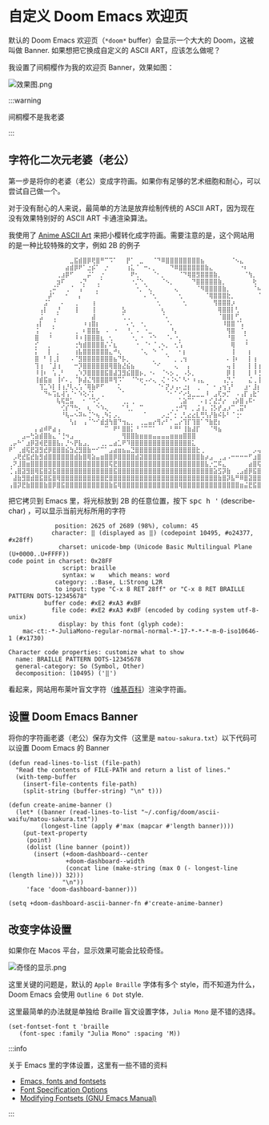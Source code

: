 # 自定义 Doom Emacs 欢迎页

默认的 Doom Emacs 欢迎页（`*doom*` buffer）会显示一个大大的 Doom，这被叫做 Banner. 如果想把它换成自定义的 ASCII ART，应该怎么做呢？

我设置了间桐樱作为我的欢迎页 Banner，效果如图：

![效果图.png](https://s21.ax1x.com/2024/10/01/pA3t4iR.png)

:::warning

间桐樱不是我老婆

:::

## 字符化二次元老婆（老公）

第一步是将你的老婆（老公）变成字符画。如果你有足够的艺术细胞和耐心，可以尝试自己做一个。

对于没有耐心的人来说，最简单的方法是放弃绘制传统的 ASCII ART，因为现在没有效果特别好的 ASCII ART 卡通渲染算法。

我使用了 [Anime ASCII Art](https://emojicombos.com/anime-ascii-art) 来把小樱转化成字符画。需要注意的是，这个网站用的是一种比较特殊的文字，例如 2B 的例子

```
⠀⠀⠀⠀⠀⠀⠀⠀⠀⠀⠀⠀⠀⠀⣀⣯⣾⣿⡿⢟⣿⠛⠉⠩⠁⠀⠀⡟⠁⠀⣀⠀⠀⠈⠙⠿⣿⣿⣿⣿⣿⣿⣿⣿⣦⠀⠀⠀⠀⠀⠀⠈⠢⣄⠀⠀⠀⠀⠀⠀⠀⠀⠀⠀⠀
⠀⠀⠀⠀⠀⠀⠀⠀⠀⠀⠀⠀⠀⣴⣾⡿⠟⠁⣐⡮⠁⠀⡐⠀⠀⠀⠀⢰⣅⠈⠀⠒⠄⡀⠀⠀⠀⠙⠿⣿⣿⣿⣿⣿⣿⣷⣄⠀⠀⠀⠀⠀⠀⠐⠆⠀⠀⠀⠀⠀⠀⠀⠀⠀⠀
⠀⠀⠀⠀⠀⠀⠀⠀⠀⠀⠀⢀⣰⡿⠋⠀⠀⠀⡬⠁⠀⡐⠀⠀⠀⠀⠀⠀⠟⢂⠀⠀⠀⠈⠂⡀⠀⠀⠀⠈⠙⢿⣿⣻⣿⣿⣿⣷⡀⠀⠀⠀⠀⠀⠈⢳⡀⠀⠀⠀⠀⠀⠀⠀⠀
⠀⠀⠀⠀⠀⠀⠀⠀⠀⠀⠀⣲⠏⠀⠀⠀⠠⡙⠀⠀⢀⠁⠀⠀⠀⠀⠀⠀⠐⡈⠑⡀⠀⠀⠀⠈⠢⡀⠀⠀⠀⠀⠙⣿⣿⣿⣿⣿⣷⡀⠀⠀⠀⠀⠀⠀⢗⠀⠀⠀⠀⠀⠀⠀⠀
⠀⠀⠀⠀⠀⠀⠀⠀⠀⢀⠬⠁⠀⢀⠈⠀⢠⠁⠀⠀⡈⠀⠀⠀⠀⠀⠀⠀⠀⠐⡀⠈⢄⠀⠀⠀⠀⠀⢄⠀⠀⠀⠀⠈⠻⣿⣿⣿⣿⣷⡀⠀⠀⠀⠀⠀⠈⠦⠀⠀⠀⠀⠀⠀⠀
⠀⠀⠀⠀⠀⠀⠀⠀⠀⡼⠁⠀⠀⠂⠀⠀⡄⠀⠀⠀⠁⠀⠀⠀⠀⠀⠀⠀⠀⠀⠀⠄⠈⢂⠀⠀⠀⠀⠀⢂⠀⠀⠀⠀⠀⠈⢿⣿⣿⣿⣗⡀⠀⠀⠀⠀⠀⠈⣇⠀⠀⠀⠀⠀⠀
⠀⠀⠀⠀⠀⠀⠀⠀⣨⠁⠀⠀⠄⠀⠀⢀⠀⠀⠀⢰⠀⠀⠀⠀⠀⠀⠀⠀⠀⠀⠀⠀⠀⠀⢂⠀⠀⠀⠀⠀⢂⠀⠀⠀⠀⠀⠀⢻⣿⣿⣿⡰⠀⠀⠀⠀⠀⠀⢩⠀⠀⠀⠀⠀⠀
⠀⠀⠀⠀⠀⠀⠀⢠⡇⠀⠀⡘⠀⠀⠀⢸⠀⠀⠀⢸⠀⠀⠀⠀⠀⠀⣣⠀⠀⠀⠀⠀⠀⠀⠀⢆⠀⠀⠀⠀⠀⠀⠀⠀⠀⠀⠀⠀⢿⣿⣿⡇⢃⠀⠀⠀⠀⠀⠸⢆⠀⠀⠀⠀⠀
⠀⠀⠀⠀⠀⠀⠀⣨⠀⠀⢀⠁⠀⠀⠀⠀⠀⠀⠀⣼⠀⠀⠀⠀⠀⠀⢁⢀⠀⠀⠀⠀⠀⠀⠀⠈⠄⠀⠀⠀⠀⠀⠀⠀⠀⠀⠀⠀⠈⣿⣿⡇⠋⡀⠀⠀⠀⠀⠀⣏⠀⠀⠀⠀⠀
⠀⠀⠀⠀⠀⠀⢠⡇⠀⠀⡈⠀⠀⠀⠀⠀⠀⠰⢰⣿⡆⠀⠀⠀⠀⠀⠀⠄⢂⠀⠐⡀⠀⠀⠀⠀⠈⠄⠀⠀⠀⠀⠀⠀⠀⠀⠀⠀⠀⠸⣿⣿⠈⢡⠀⠀⠀⠀⠀⢸⠀⠀⠀⠀⠀
⠀⠀⠀⠀⠀⠀⢨⠀⠀⢀⠁⠀⠀⠀⠀⢀⠀⠆⣿⣿⣧⠀⠠⠀⠐⠀⠀⠘⡀⠠⠀⠐⣀⠀⠀⠀⠀⠘⡄⠀⠀⠀⠀⠀⠀⠀⠀⠀⠀⠀⢻⣿⠀⠈⡄⠀⠀⠀⠀⠘⠆⠀⠀⠀⠀
⠀⠀⠀⠀⠀⠀⣿⠀⠀⠘⠀⠀⠀⠀⠀⠸⠰⢸⣿⣿⣿⣆⠀⢂⠀⠀⠀⠀⠐⡀⠐⠀⠐⠑⠀⠀⠈⠄⠐⡀⠀⠀⠀⠀⠀⠀⠀⠀⠀⠀⠘⣿⠀⠀⢁⠀⠀⠀⠀⠀⡆⠀⠀⠀⠀
⠀⠀⠀⠀⠀⠀⡊⠀⠀⡀⠀⠀⠀⠀⠀⢐⢳⣾⣿⣿⣿⣿⡌⠌⣆⠀⠀⠀⠀⠐⠀⠈⠂⠈⢀⠢⡀⠀⢂⢡⠀⠀⠀⠀⠀⠀⠀⠀⠀⠀⠀⢿⠀⠀⠘⠀⠀⠀⠀⠀⠣⠀⠀⠀⠀
⠀⠀⠀⠀⠀⠀⡅⠀⠀⡇⠀⡀⠀⠀⠀⢰⣧⣿⣿⣿⣿⣿⣿⣄⠚⢆⠀⠀⠀⠀⠈⢄⠀⠑⠀⠁⡀⠀⠀⠂⡆⠀⠀⠀⠀⠀⠀⠀⠀⠀⠀⢸⠀⠀⠀⡆⠀⠀⡆⡆⡔⠄⠀⠀⠀
⠀⠀⠀⠀⠀⠀⣿⠀⠃⢸⢀⡇⠀⠀⠠⠈⣻⣿⣿⣿⣿⣿⣿⣿⣦⠙⡧⡀⠀⠀⠀⠀⠀⡀⠀⠀⠈⠀⡀⢀⢲⠀⠀⠀⠀⠀⠀⠀⠀⠀⠄⢸⠆⠀⠀⡇⢰⠀⢳⠁⢷⠗⡀⠀⠀
⠀⠀⠀⠀⠀⠀⢹⢰⠀⠈⣸⢰⠀⠀⠀⠒⡹⣿⣿⣿⣿⣿⣿⢿⣿⣷⣜⣮⣦⠀⠀⠀⠀⠈⠊⠀⠀⠀⢄⠀⠀⡄⠀⠀⠀⠀⠀⠀⠀⠀⢤⢸⠀⠀⠀⡇⢸⢰⣾⢠⠆⠁⠀⠀⠀
⠀⠀⠀⠀⠀⠀⠸⢸⠆⠀⢡⢀⠃⠀⠀⢀⠱⡹⣿⣿⣿⣿⣯⣿⣼⣹⣻⣮⣿⣿⡦⡀⠐⠄⠀⠈⠢⡢⢀⠀⠠⡣⡀⠀⠀⠀⠀⠀⠀⠀⡿⢸⠀⠀⠀⡇⠸⢘⠙⣾⠀⠀⠀⠀⠀
⠀⠀⠀⠀⠀⠀⢸⣾⣯⣶⠀⢸⠎⠄⡀⠈⡷⣼⣌⢻⣿⣿⣿⠿⢻⠩⠁⠀⠈⠑⢖⠠⠔⢄⠀⢌⠐⠨⠢⠁⠣⠂⠰⢠⣄⠀⠀⠀⠀⢠⡙⡈⠀⠀⠀⣌⢀⢸⠀⠏⠀⠀⠀⠀⠀
⠀⠀⠀⠀⠀⠀⠀⢹⣁⠱⡇⢸⢰⡘⢇⢄⢡⠈⢿⣷⠟⠋⠀⠀⠀⢅⠀⠀⠀⠀⠀⠁⠀⠀⠈⠂⡝⡰⢠⠄⣐⡆⠀⢀⠀⠈⠀⠂⢠⢲⢡⠃⠀⠀⣰⠂⣸⡆⠘⠃⠀⠀⠀⠀⠀
⠀⠀⠀⠀⠀⠀⠀⠀⠙⠦⢩⣆⢼⢡⠈⠂⠱⢕⠌⡅⠀⢀⠀⠀⠀⠀⠁⠀⠀⠀⠀⠀⠀⠀⠀⠀⠈⠂⠁⠊⠔⣣⣀⣀⣀⠸⠀⣠⢏⡲⡉⠀⠠⢠⡏⢠⣗⠁⠀⠀⠀⠀⠀⠀⠀
⠀⠀⠀⠀⠀⠀⠀⠀⠀⠀⠀⢧⢯⣛⣥⠀⠀⠂⠈⠩⢊⠀⠀⠀⠀⠀⢀⡀⢀⠀⠀⠀⠀⠀⠀⠀⠀⠀⠀⢁⣵⠉⠁⠀⠄⡆⡊⣜⡚⡔⠀⢠⡵⣿⢠⠯⠂⠀⠀⠀⠀⠀⠀⠀⠀
⠀⠀⠀⠀⠀⠀⠀⠀⠀⠀⠀⠀⢊⡎⠙⢓⠄⠀⢆⠀⠑⠱⢄⠀⠀⠀⠁⢃⡀⠀⠉⠀⠀⠀⠀⠀⠀⢀⢐⠚⠹⠀⡀⣨⢰⡀⢨⡣⡞⣠⡰⠉⢀⣭⠃⠀⠀⠀⠀⠀⠀⠀⠀⠀⠀
⠀⠀⠀⠀⠀⠀⠀⠀⠀⠀⠀⠀⠘⢧⠤⠢⠽⠦⢈⠑⢦⢀⠳⡅⡠⡀⠀⠀⠀⠀⠀⠁⠀⠀⠀⡠⣐⠁⡂⢀⢃⣔⣔⣇⢛⢣⡜⣷⠮⡧⠃⠈⢐⠂⠀⠀⠀⠀⠀⠀⠀⠀⠀⠀⠀
⠀⠀⠀⠀⠀⠀⠀⠀⠀⠀⠀⠀⠀⠀⢣⡆⠀⢠⠈⠑⠊⣾⣺⢳⣿⠙⢲⣄⡀⠀⢀⣀⣤⡔⢻⡔⠃⠁⣀⡔⢹⡏⢹⣿⠁⠙⣷⣟⡆⠀⠀⠀⠀⠀⠀⠀⠀⠀⠀⠀⠀⠀⠀⠀⠀
⠀⠀⠀⠀⠀⠀⡄⣴⠾⠟⣴⢠⠀⠀⠀⠀⠀⠀⠀⠀⠀⠀⠉⠀⠟⠃⣿⣿⡅⠘⠈⠉⠉⠁⠀⠀⠀⠃⠛⠃⢸⣷⣼⡏⠀⠀⠈⠻⣦⠀⠀⠀⠀⠀⠀⠀⠀⠀⠀⠀⠀⠀⠀⠀⠀
⠀⠀⠀⣠⠤⢓⣵⣾⣿⣷⣄⠈⢘⠲⣠⠀⠀⠀⠀⠀⠀⠀⠀⠀⠀⠀⢻⣿⣿⣷⣶⣶⣶⣤⣤⣤⣤⣶⣶⣶⣿⣿⣿⠀⠀⠀⠀⠀⠀⠀⠀⠀⠀⠀⠀⠀⠀⠀⠀⠀⠀⠀⠀⠀⠀
⢀⡤⠓⠁⣰⡿⣽⢾⣟⣿⣿⣧⡄⡘⠢⡟⣧⣠⡀⠀⠀⢀⡀⣀⣴⣁⠟⠹⣿⣿⣿⣿⣿⣿⣿⣿⣿⣿⣿⣿⣿⣿⣅⠀⠀⠀⠀⠀⠀⠀⠀⠀⠀⠀⠀⠀⠀⠀⠀⠀⠀⠀⠀⠀⠀
⠟⠁⢀⣾⢯⣟⣽⣻⣞⡿⣿⣿⣿⣮⣳⣜⣻⣿⣷⠒⠊⠉⠁⣠⣴⣶⣦⣤⣙⣿⣿⣿⣿⣿⣿⣿⣿⣿⣿⣿⣿⣿⣿⣗⢀⠀⠀⠀⠀⠀⠀⠀⠀⠀⠀⠀⡠⢤⣤⣠⠀⠀⠀⠀⠀
⠀⡠⢟⣞⣯⣞⣷⣻⣾⣿⣿⣿⣿⣿⣿⣾⣷⣿⢿⣵⣤⣶⣿⣿⡿⣿⣿⣿⣿⣾⣽⣿⣿⣿⣿⣿⣿⣿⣿⣿⣿⣿⣿⣿⣷⡴⣠⠀⢀⣠⠠⠒⠒⠒⠒⠋⣰⣿⡿⣿⣷⣴⠀⠀⠀
⢀⠝⣸⣿⣶⣿⣿⣿⣿⣿⣿⣿⣿⣿⣿⣿⣿⣿⣿⣿⣿⣿⣿⢯⣟⣿⣿⣿⣿⣿⣿⣿⣿⣿⣿⣿⣿⣿⣿⣿⣿⣿⣿⣿⣿⣧⡐⣉⠯⣄⠀⠀⠀⠀⠀⣴⣿⢯⣿⢷⣿⣿⣷⡂⠀
⢈⢠⣿⣽⣻⣿⢿⣯⣿⣽⣯⣿⣿⣿⣿⣿⣿⣿⣿⣿⣿⣿⣿⣿⣯⣿⣿⣿⣿⣿⣿⣿⣿⣿⣿⣿⣿⣿⣿⣿⣿⣿⣿⣿⣿⣿⣿⣵⣫⡽⣷⠀⢀⣠⣾⡿⣯⣿⣾⣿⣿⣟⣿⣿⡄
⠀⣼⣷⣻⣿⣾⣿⣯⣿⣯⣿⢿⣿⣿⣿⣿⣿⣿⣿⣿⣿⣿⣟⣿⣿⣿⣿⣿⣿⣿⣿⣿⣿⣿⣿⣿⣿⣿⣿⣿⣿⣿⣿⣿⣿⣿⣿⣿⣷⣿⡽⣧⠛⠿⣿⣽⣿⣿⣿⣿⣿⣿⣿⣿⣿
⢠⣿⡽⣟⣷⣿⣿⣿⣷⣿⡿⣿⣯⣿⣿⣿⣿⣿⣿⣿⣿⣿⣿⣷⣯⢿⣿⣿⣿⣿⣿⣿⣿⣿⣿⣿⣿⣿⣿⢿⣿⣿⣿⣿⣿⣿⣿⣿⣿⣿⣿⣿⣿⣶⣬⣟⣯⣿⣿⣿⣿⣿⣿⣿⣿
```

把它拷贝到 Emacs 里，将光标放到 2B 的任意位置，按下 <kbd>spc h '</kbd> (describe-char) ，可以显示当前光标所用的字符

```
             position: 2625 of 2689 (98%), column: 45
            character: ⣿ (displayed as ⣿) (codepoint 10495, #o24377, #x28ff)
              charset: unicode-bmp (Unicode Basic Multilingual Plane (U+0000..U+FFFF))
code point in charset: 0x28FF
               script: braille
               syntax: w 	which means: word
             category: .:Base, L:Strong L2R
             to input: type "C-x 8 RET 28ff" or "C-x 8 RET BRAILLE PATTERN DOTS-12345678"
          buffer code: #xE2 #xA3 #xBF
            file code: #xE2 #xA3 #xBF (encoded by coding system utf-8-unix)
              display: by this font (glyph code):
    mac-ct:-*-JuliaMono-regular-normal-normal-*-17-*-*-*-m-0-iso10646-1 (#x1730)

Character code properties: customize what to show
  name: BRAILLE PATTERN DOTS-12345678
  general-category: So (Symbol, Other)
  decomposition: (10495) ('⣿')
```

看起来，网站用布莱叶盲文字符（[维基百科](https://zh.wikipedia.org/zh-cn/%E7%9B%B2%E6%96%87)）渲染字符画。

## 设置 Doom Emacs Banner

将你的字符画老婆（老公）保存为文件（这里是 `matou-sakura.txt`）以下代码可以设置 Doom Emacs 的 Banner

```elisp
(defun read-lines-to-list (file-path)
  "Read the contents of FILE-PATH and return a list of lines."
  (with-temp-buffer
    (insert-file-contents file-path)
    (split-string (buffer-string) "\n" t)))

(defun create-anime-banner ()
  (let* ((banner (read-lines-to-list "~/.config/doom/ascii-waifu/matou-sakura.txt"))
         (longest-line (apply #'max (mapcar #'length banner))))
    (put-text-property
     (point)
     (dolist (line banner (point))
       (insert (+doom-dashboard--center
                +doom-dashboard--width
                (concat line (make-string (max 0 (- longest-line (length line))) 32)))
               "\n"))
     'face 'doom-dashboard-banner)))

(setq +doom-dashboard-ascii-banner-fn #'create-anime-banner)
```

## 改变字体设置

如果你在 Macos 平台，显示效果可能会比较奇怪。

![奇怪的显示.png](https://s21.ax1x.com/2024/10/01/pA3Ngpt.png)

这里关键的问题是，默认的 `Apple Braille` 字体有多个 style，而不知道为什么，Doom Emacs 会使用 `Outline 6 Dot` style.

这里最简单的办法就是单独给 Braille 盲文设置字体，`Julia Mono` 是不错的选择。

```
(set-fontset-font t 'braille
   (font-spec :family "Julia Mono" :spacing 'M))
```

:::info

关于 Emacs 里的字体设置，这里有一些不错的资料

+ [Emacs, fonts and fontsets](https://idiocy.org/emacs-fonts-and-fontsets.html)
+ [Font Specification Options](https://ftp.gnu.org/old-gnu/Manuals/emacs-20.7/html_node/emacs_491.html)
+ [Modifying Fontsets (GNU Emacs Manual)](https://www.gnu.org/software/emacs/manual/html_node/emacs/Modifying-Fontsets.html)

:::
